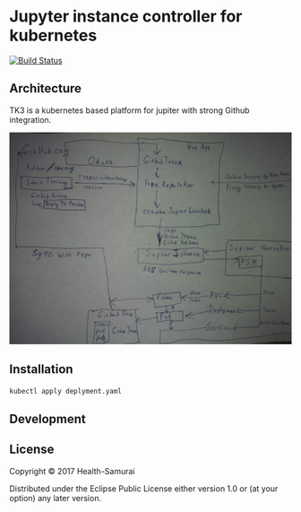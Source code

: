 # Jupyter instance controller for kubernetes
[![Build Status](https://travis-ci.org/beda-software/tk3.svg?branch=master)](https://travis-ci.org/beda-software/tk3)



## Architecture

TK3 is a kubernetes based platform for jupiter with strong Github integration.

![schema](https://github.com/beda-software/tk3/blob/master/images/idea.jpg)

## Installation

```sh
kubectl apply deplyment.yaml
```

## Development



## License

Copyright © 2017 Health-Samurai

Distributed under the Eclipse Public License either version 1.0 or (at
your option) any later version.
